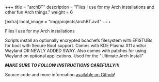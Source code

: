 +++
title = "archBT"
description = "Files I use for my Arch installations and other fun Arch things."
weight = 6

[extra]
local_image = "img/projects/archBT.avif"
+++

Files I use for my Arch installations

Scripts install an optionally encrypted bcachefs filesystem with EFISTUBs for boot with Secure Boot support. Comes with KDE Plasma X11 and/or Wayland OR NEWLY ADDED SWAY. Also comes with patches for using Wayland on optional applications. Used for the "Ultimate Arch Install"

***MAKE SURE TO FOLLOW INSTRUCTIONS CAREFULLY!!!***

Source code and more information [available on Github](https://github.com/blaine-t/archBT)!
